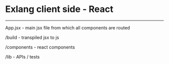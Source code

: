 # Exlang client side - React
******
App.jsx - main jsx file from which all components are routed

/build - transpiled jsx to js

/components - react components

/lib - APIs / tests
